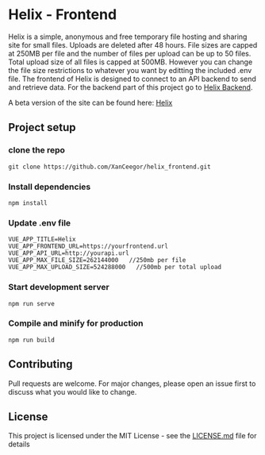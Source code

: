# Helix - Frontend
Helix is a simple, anonymous and free temporary file hosting and sharing site for small files. Uploads are deleted after 48 hours.
File sizes are capped at 250MB per file and the number of files per upload can be up to 50 files. Total upload size of all files is capped at 500MB. However you can change the file size restrictions to whatever you want by editting the included .env file. 
The frontend of Helix is designed to connect to an API backend to send and retrieve data. For the backend part of this project go to [Helix Backend](https://github.com/XanCeegor/helix_backend).

A beta version of the site can be found here: [Helix](https://helix.xanceegor.dev/)

## Project setup
### clone the repo
```
git clone https://github.com/XanCeegor/helix_frontend.git
```

### Install dependencies
```
npm install
```

### Update .env file
```
VUE_APP_TITLE=Helix
VUE_APP_FRONTEND_URL=https://yourfrontend.url
VUE_APP_API_URL=http://yourapi.url
VUE_APP_MAX_FILE_SIZE=262144000   //250mb per file
VUE_APP_MAX_UPLOAD_SIZE=524288000   //500mb per total upload
```

### Start development server
```
npm run serve
```

### Compile and minify for production
```
npm run build
```

## Contributing
Pull requests are welcome. For major changes, please open an issue first to discuss what you would like to change.

## License
This project is licensed under the MIT License - see the [LICENSE.md](LICENSE.md) file for details
